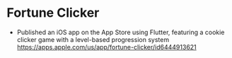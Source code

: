 # Fortune Clicker 

* Published an iOS app on the App Store using Flutter, featuring a cookie clicker game with a level-based progression system
https://apps.apple.com/us/app/fortune-clicker/id6444913621
